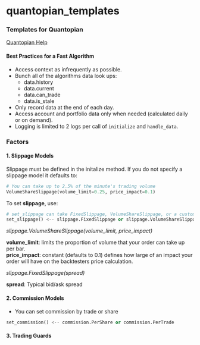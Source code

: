 # quantopian_templates

### Templates for Quantopian


[Quantopian Help](https://www.quantopian.com/help)

#### Best Practices for a Fast Algorithm
* Access context as infrequently as possible.
* Bunch all of the algorithms data look ups:
  * data.history
  * data.current
  * data.can_trade
  * data.is_stale
* Only record data at the end of each day.
* Access account and portfolio data only when needed (calculated daily or on demand).
* Logging is limited to 2 logs per call of `initialize` and `handle_data`.

### Factors

#### 1. Slippage Models
Slippage must be defined in the initalize method. If you do not specify a slippage model it defaults to:
```python
# You can take up to 2.5% of the minute's trading volume
VolumeShareSlippage(volume_limit=0.25, price_impact=0.1)
```
To set **slippage**, use:
```python
# set_slippage can take FixedSlippage, VolumeShareSlippage, or a custom slippage model.
set_slippage() <-- slippage.FixedSlippage or slippage.VolumeShareSlippage
```
*slippage.VolumeShareSlippage(volume_limit, price_impact)*

**volume_limit**: limits the proportion of volume that your order can take up per bar.
<br />
**price_impact**: constant (defaults to 0.1) defines how large of an impact your order will
have on the backtesters price calculation.

*slippage.FixedSlippage(spread)*

**spread**: Typical bid/ask spread
<br />



#### 2. Commission Models
* You can set commission by trade or share
```python
set_commission() <-- commission.PerShare or commission.PerTrade
```

#### 3. Trading Guards